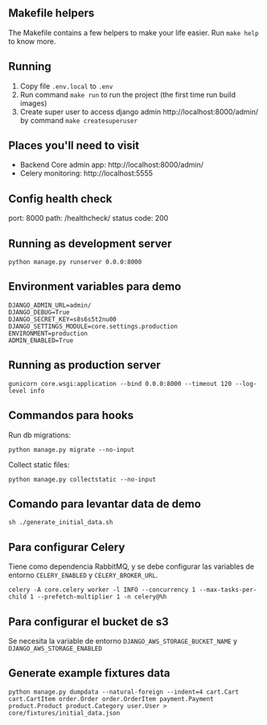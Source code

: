 ## Makefile helpers

The Makefile contains a few helpers to make your life easier. Run `make help` to know more.


## Running

1. Copy file `.env.local` to `.env`
2. Run command `make run` to run the project (the first time run build images)
3. Create super user to access django admin http://localhost:8000/admin/ by command `make createsuperuser`


## Places you'll need to visit

- Backend Core admin app: http://localhost:8000/admin/
- Celery monitoring: http://localhost:5555


## Config health check

port: 8000
path: /healthcheck/
status code: 200

## Running as development server

```
python manage.py runserver 0.0.0:8000
```


## Environment variables para demo

```
DJANGO_ADMIN_URL=admin/
DJANGO_DEBUG=True
DJANGO_SECRET_KEY=s8s6s5t2nu00
DJANGO_SETTINGS_MODULE=core.settings.production
ENVIRONMENT=production
ADMIN_ENABLED=True
```


## Running as production server

```
gunicorn core.wsgi:application --bind 0.0.0:8000 --timeout 120 --log-level info
```


## Commandos para hooks


Run db migrations: 

```
python manage.py migrate --no-input
```


Collect static files:

```
python manage.py collectstatic --no-input
```


## Comando para levantar data de demo 

```
sh ./generate_initial_data.sh
```


## Para configurar Celery 

Tiene como dependencia RabbitMQ, y se debe configurar las variables de entorno `CELERY_ENABLED` y `CELERY_BROKER_URL`.

```
celery -A core.celery worker -l INFO --concurrency 1 --max-tasks-per-child 1 --prefetch-multiplier 1 -n celery@%h
```


## Para configurar el bucket de s3

Se necesita la variable de entorno `DJANGO_AWS_STORAGE_BUCKET_NAME` y `DJANGO_AWS_STORAGE_ENABLED`



## Generate example fixtures data

```
python manage.py dumpdata --natural-foreign --indent=4 cart.Cart cart.CartItem order.Order order.OrderItem payment.Payment product.Product product.Category user.User > core/fixtures/initial_data.json
```

